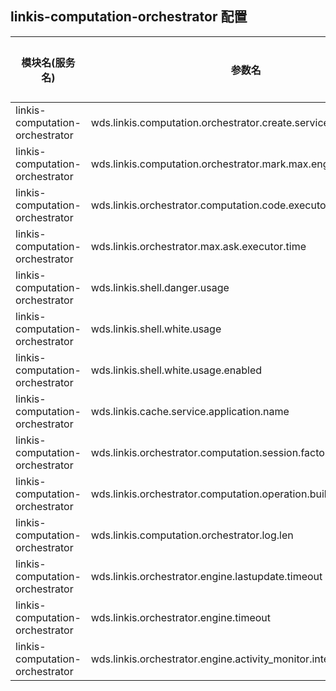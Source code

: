## linkis-computation-orchestrator 配置

| 模块名(服务名) | 参数名 | 默认值 | 描述 | 是否引用|
| -------- | -------- | ----- |----- |  -----   |
|linkis-computation-orchestrator|wds.linkis.computation.orchestrator.create.service |dss|orchestrator.create.service|
|linkis-computation-orchestrator|wds.linkis.computation.orchestrator.mark.max.engine|3 |orchestrator.mark.max.engine|
|linkis-computation-orchestrator|wds.linkis.orchestrator.computation.code.executor.manager.class|    |orchestrator.computation.code.executor.manager.class|
|linkis-computation-orchestrator|wds.linkis.orchestrator.max.ask.executor.time| 10m  |orchestrator.max.ask.executor.time|
|linkis-computation-orchestrator|wds.linkis.shell.danger.usage|rm,sh,find,kill,python,for,source,hdfs,hadoop,spark-sql,spark-submit,pyspark,spark-shell,hive,yarn |danger.usage|
|linkis-computation-orchestrator|wds.linkis.shell.white.usage| cd,ls| shell.white.usage |
|linkis-computation-orchestrator|wds.linkis.shell.white.usage.enabled|false| white.usage.enabled|
|linkis-computation-orchestrator|wds.linkis.cache.service.application.name| linkis-ps-publicservice |service.application.nam|
|linkis-computation-orchestrator|wds.linkis.orchestrator.computation.session.factory.class|  | orchestrator.computation.session.factory.class|
|linkis-computation-orchestrator|wds.linkis.orchestrator.computation.operation.builder.class|    |orchestrator.computation.operation.builder.class|
|linkis-computation-orchestrator|wds.linkis.computation.orchestrator.log.len|100|orchestrator.log.len|
|linkis-computation-orchestrator|wds.linkis.orchestrator.engine.lastupdate.timeout|5s| orchestrator.engine.lastupdate.timeout |
|linkis-computation-orchestrator|wds.linkis.orchestrator.engine.timeout| 10s| orchestrator.engine.timeout|
|linkis-computation-orchestrator|wds.linkis.orchestrator.engine.activity_monitor.interval|10s| orchestrator.engine.activity_monitor.interval||
